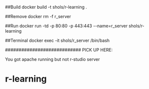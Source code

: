 ##Build
docker build -t shols/r-learning .

##Remove 
docker rm -f r_server

##Run
docker run -td -p 80:80 -p 443:443 --name=r_server shols/r-learning

##Terminal
docker exec -it shols/r_server /bin/bash


############################
PICK UP HERE:

You got apache running but not r-studio server
# r-learning
